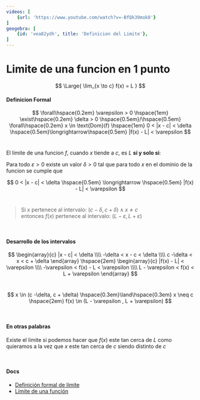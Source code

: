 ```yaml
---
videos: [
    {url: 'https://www.youtube.com/watch?v=-BfQk39mok8'}
]
geogebra: [
    {id: 'vea82ydh', title: 'Definicion del Limite'},
]
---
```


# Limite de una funcion en 1 punto

$$
    \Large{
        \lim_{x \to c} f(x) = L
    }
$$

#### Definicion Formal

$$
    \forall\hspace{0.2em} \varepsilon > 0
    \hspace{1em}
    \exist\hspace{0.2em} \delta > 0
    \hspace{0.5em}/\hspace{0.5em}
    \forall\hspace{0.2em} x \in \text{Dom}(f)
    \hspace{1em}
    0 < |x - c| < \delta
    \hspace{0.5em}\longrightarrow\hspace{0.5em}
    |f(x) - L| < \varepsilon
$$
<br>

El limite de una funcion $f$, cuando $x$ tiende a $c$, es $L$ **si y solo si**: 

Para todo $\varepsilon > 0$ existe un valor $\delta > 0$ tal que para todo $x$ en el dominio de la funcion se cumple que 


$$
    0 < |x - c| < \delta 
    \hspace{0.5em}
    \longrightarrow
    \hspace{0.5em}
    |f(x) - L| < \varepsilon
$$
<br>

> Si $x$ pertenece al intervalo: $(c -\delta, c + \delta) \land x \neq c$
> <br>
> entonces $f(x)$ pertenece al intervalo: $(L - \varepsilon , L + \varepsilon)$

<br>

#### Desarrollo de los intervalos

$$
\begin{array}{c}
    |x - c| < \delta
    \\\\
    -\delta < x - c < \delta
    \\\\
    c -\delta < x < c + \delta
\end{array}
\hspace{2em}
\begin{array}{c}
    |f(x) - L| < \varepsilon
    \\\\
    -\varepsilon < f(x) - L < \varepsilon
    \\\\
    L - \varepsilon < f(x) < L + \varepsilon
\end{array}  
$$
<br>

$$
    x \in (c -\delta, c + \delta) \hspace{0.3em}\land\hspace{0.3em} x \neq c
    \hspace{2em}
    f(x) \in (L - \varepsilon , L + \varepsilon)
$$



<br>

#### En otras palabras

Existe el limite si podemos hacer que $f(x)$ este tan cerca de $L$ como quieramos a la vez que $x$ este tan cerca de $c$ siendo distinto de $c$





<br>

#### Docs

- [Definición formal de límite](https://www.youtube.com/watch?v=-BfQk39mok8)
- [Límite de una función](https://es.wikipedia.org/wiki/L%C3%ADmite_de_una_funci%C3%B3n)